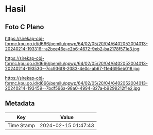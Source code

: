 # Hasil

## Foto C Plano

https://sirekap-obj-formc.kpu.go.id/d666/pemilu/ppwp/64/02/05/20/04/6402052004013-20240214-193316--a2bce46e-c2b6-4672-9eb2-ba2178f571e3.jpg

https://sirekap-obj-formc.kpu.go.id/d666/pemilu/ppwp/64/02/05/20/04/6402052004013-20240214-193530--7cc936f8-2083-4e0c-ab67-11e4695eb018.jpg

https://sirekap-obj-formc.kpu.go.id/d666/pemilu/ppwp/64/02/05/20/04/6402052004013-20240214-193459--7bdf596a-98a0-4994-827a-b9299212f1e2.jpg


## Metadata

| Key        | Value               |
| ---------- | ------------------- |
| Time Stamp | 2024-02-15 01:47:43 |



